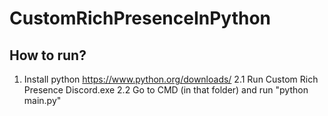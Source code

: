# CustomRichPresenceInPython

## How to run?
1. Install python https://www.python.org/downloads/
2.1 Run Custom Rich Presence Discord.exe
2.2 Go to CMD (in that folder) and run "python main.py"
